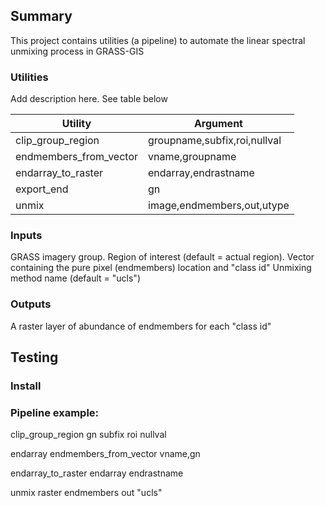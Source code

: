 		
## Summary
This project contains utilities (a pipeline) to automate the linear spectral unmixing process in GRASS-GIS

### Utilities

Add description here. See table below

| Utility                   | Argument                     |
|---------------------------|------------------------------|
| clip_group_region         | groupname,subfix,roi,nullval |
| endmembers_from_vector    | vname,groupname              |
| endarray_to_raster        | endarray,endrastname         |
| export_end                | gn                           |
| unmix                     | image,endmembers,out,utype   |


### Inputs

GRASS imagery group.
Region of interest (default = actual region).
Vector containing the pure pixel (endmembers) location and "class id"
Unmixing method name (default = "ucls")

### Outputs

A raster layer of abundance of endmembers for each "class id"

## Testing
### Install


### Pipeline example:

clip_group_region gn subfix roi nullval
 
endarray endmembers_from_vector vname,gn 

endarray_to_raster endarray endrastname 

unmix raster endmembers out "ucls" 

